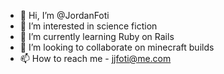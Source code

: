 - 👋 Hi, I’m @JordanFoti
- 👀 I’m interested in science fiction
- 🌱 I’m currently learning Ruby on Rails
- 💞️ I’m looking to collaborate on minecraft builds
- 📫 How to reach me - jjfoti@me.com

<!---
JordanFoti/JordanFoti is a ✨ special ✨ repository because its `README.md` (this file) appears on your GitHub profile.
You can click the Preview link to take a look at your changes.
--->
